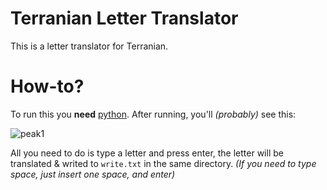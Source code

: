 # Terranian Letter Translator
This is a letter translator for Terranian.

# How-to?
To run this you **need** [python](https://www.python.org/downloads).
After running, you'll *(probably)* see this:

![peak1](https://user-images.githubusercontent.com/106306104/207110057-3f84435b-0bed-41e6-85bd-1d62e80d37c8.png)

All you need to do is type a letter and press enter, the letter will be translated & writed to `write.txt` in the same directory.
*(If you need to type space, just insert one space, and enter)*
